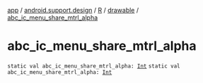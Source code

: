 [app](../../../index.md) / [android.support.design](../../index.md) / [R](../index.md) / [drawable](index.md) / [abc_ic_menu_share_mtrl_alpha](./abc_ic_menu_share_mtrl_alpha.md)

# abc_ic_menu_share_mtrl_alpha

`static val abc_ic_menu_share_mtrl_alpha: `[`Int`](https://kotlinlang.org/api/latest/jvm/stdlib/kotlin/-int/index.html)
`static val abc_ic_menu_share_mtrl_alpha: `[`Int`](https://kotlinlang.org/api/latest/jvm/stdlib/kotlin/-int/index.html)
